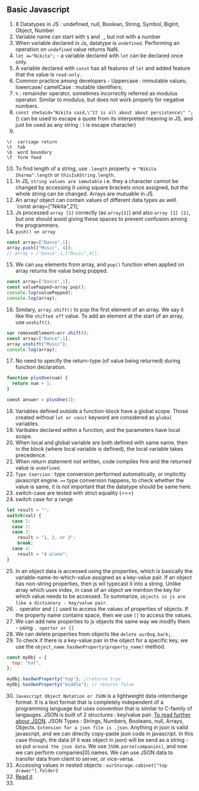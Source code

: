 ## Basic Javascript


1. 8 Datatypes in JS : undefined, null, Boolean, String, Symbol, BigInt, Object, Number
2. Variable name can start with `$` and `_`, but not with a number
3. When variable declared in Js, datatype is `undefined`. Performing an operation on `undefined` value returns NaN.
4. `let a="Nikita";` - a variable declared with `let` can be declared once only.
5.  A variable declared with `const` has all features of `let` and added feature that the value is `read-only.`
6.  Common practice among developers - Uppercase : immutable values; lowercase/ camelCase : mutable identifiers;
7.  `%` : remainder operator, sometimes incorrectly referred as modulus operator. Similar to modulus, but does not work properly for negative numbers.
8.  `const sheSaid="Nikita said,\"It is all about about persistence\" ";` (\ can be used to escape a quote from its interpreted meaning in JS, and just be used as any string : \ is escape character)
9.  
```
\r	carriage return
\t	tab
\b	word boundary
\f	form feed
```
10. To find length of a string, use `.length` property -> `"Nikita Sharma".length` or `thisIsAString.length`.
11. In JS, `string values are immutable` i.e. they a character cannot be changed by accessing it using square brackets once assigned, but the whole string can be changed. Arrays are mutuable in JS.
12. An array/ object can contain values of different data types as well. `const array=["Nikita",21];
13. Js processed `array [1]` correctly (as `array[1]`) and also `array [1] [2]`, but one should avoid giving these spaces to prevent confusion among the programmers.
14.  `push() on array`
```js
const array=["Dance",1];
array.push(["Music", 4]);
// array = ["Dance",1,["Music",4]];
```
15. We can `pop` elements from array, and `pop()` function when applied on array returns the value being popped. 
```js
const array=["Dance",1];
const valuePopped=array.pop();
console.log(valuePopped);
console.log(array);
```
16. Similary, `array.shift()` to pop the first element of an array. We say it like the `shifted off` value. To add an element at the start of an array, use `unshift()`.
```js
var removedElement=arr.shift();
const array=["Dance",1];
array.unshift("Music");
console.log(array);
```
17. No need to specify the return-type (of value being returned) during function declaration.
```js
function plusOne(num) {
  return num + 1;
}

const answer = plusOne(3);
```
18. Variables defined outside a function-block have a global scope. Those created without `let or const` keyword are considered as `global` variables.
19. Varibales declared within a function, and the parameters have local scope.
20. When local and global variable are both defined with same name, then in the block (where local variable is defined), the local variable takes precedence.
21. When return statement not written, code compiles fine and the returned value is `undefined`.
22. `Type Coercion` : type conversion performed automatically, or implicitly javascript engine. `==` type conversion happens, to check whether the value is same, it is not important that the datatype should be same here.
23. switch-case are tested with strict equality (===)
24. switch case for a range
```js
let result = "";
switch(val) {
  case 1:
  case 2:
  case 3:
    result = "1, 2, or 3";
    break;
  case 4:
    result = "4 alone";
}
```
25. In an object data is accessed using the properties, which is basically the variable-name-to-which-value assigned as a key-value pair. If an object has non-string properties, then js wil typecast it into a string. Unlike array which uses index, in case of an object we mention the key for which value needs to be accessed. To summarize, `objects in js are like a dictionary - key/value pair`.
26. `.` operator and `[]` used to access the values of properties of objects. If the property name contains space, then we use `[]` to access the values.
27.  We can add new properties to js objects the same way we modify them - using `. opertor or []`
28. We can delete properties from objects like `delete ourDog.bark;`.
29. To check if there is a key-value pair in the object for a specific key, we use the `object_name.hasOwnProperty(property_name)` method.
```js
const myObj = {
  top: "hat",
};

myObj.hasOwnProperty("top"); //returns trye
myObj.hasOwnProperty("middle"); // returns false
```
30. `Javascript Object Notation or JSON` is a lightweight data-interchange format. It is a text format that is completely independent of a programming language but uses convention that is similar to C-family of langauges. JSON is built of 2 structures : key/value pair. [To read further abour JSON](https://www.json.org/json-en.html). JSON Types : Strings, Numbers, Booleans, null, Arrays, Objects. `Extension for a json file is .json`. Anything in json is valid javascript, and we can directly copy-paste json code in javascript. In this case though, the data (if it was object in json) will be send as a string - so put `around the json data`. We use `JSON.parse(companies)`, and now we can perform companies[0].names. We can use JSON data to transfer data from client to server, or vice-versa. 
31. Accessing values in nested objects : `ourStorage.cabinet["top drawer"].folder2`
32. [Read it](https://medium.com/@amaliesmidth/javascript-short-circuit-conditionals-6606bdeaa30d)
33. 
